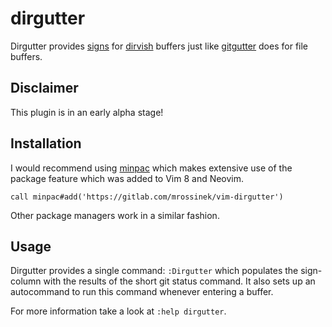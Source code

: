 # dirgutter

Dirgutter provides [signs](https://vimhelp.org/sign.txt.html) for
[dirvish](https://github.com/justinmk/vim-dirvish) buffers just like
[gitgutter](https://github.com/airblade/vim-gitgutter) does for file buffers.

## Disclaimer

This plugin is in an early alpha stage!

## Installation

I would recommend using [minpac](https://github.com/k-takata/minpac) which makes
extensive use of the package feature which was added to Vim 8 and Neovim.
```
call minpac#add('https://gitlab.com/mrossinek/vim-dirgutter')
```
Other package managers work in a similar fashion.

## Usage

Dirgutter provides a single command: `:Dirgutter` which populates the
sign-column with the results of the short git status command.
It also sets up an autocommand to run this command whenever entering a buffer.

For more information take a look at `:help dirgutter`.
